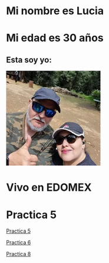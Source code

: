 # Mi nombre es Lucia

# Mi edad es 30 años

## Esta soy yo:

![Mi foto](./imagenes/lucia.png)

# Vivo en EDOMEX

# Practica 5

[Practica 5](./practica-5.md)

[Practica 6](https://github.com/LuciaNaygit/Practica6)

[Practica 8](./practica-8.md)

